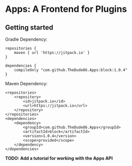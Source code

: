 # Apps: A Frontend for Plugins

## Getting started

Gradle Dependency:

    repositories {
        maven { url 'https://jitpack.io' }
    }

    dependencies {
        compileOnly "com.github.TheDude86.Apps:block:1.0.4"
    }

Maven Dependency:

    <repositories>
        <repository>
            <id>jitpack.io</id>
            <url>https://jitpack.io</url>
        </repository>
    </repositories>
    <dependencies>
        <dependency>
            <groupId>com.github.TheDude86.Apps</groupId>
            <artifactId>block</artifactId>
            <version>1.0.4</version>
            <scope>provided</scope>
        </dependency>
    </dependencies>

**TODO: Add a tutorial for working with the Apps API**

